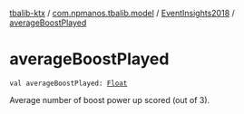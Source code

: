 [tbalib-ktx](../../index.md) / [com.npmanos.tbalib.model](../index.md) / [EventInsights2018](index.md) / [averageBoostPlayed](./average-boost-played.md)

# averageBoostPlayed

`val averageBoostPlayed: `[`Float`](https://kotlinlang.org/api/latest/jvm/stdlib/kotlin/-float/index.html)

Average number of boost power up scored (out of 3).

